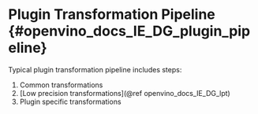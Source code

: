 # Plugin Transformation Pipeline {#openvino_docs_IE_DG_plugin_pipeline}

Typical plugin transformation pipeline includes steps:
  1. Common transformations
  2. [Low precision transformations](@ref openvino_docs_IE_DG_lpt)
  3. Plugin specific transformations
